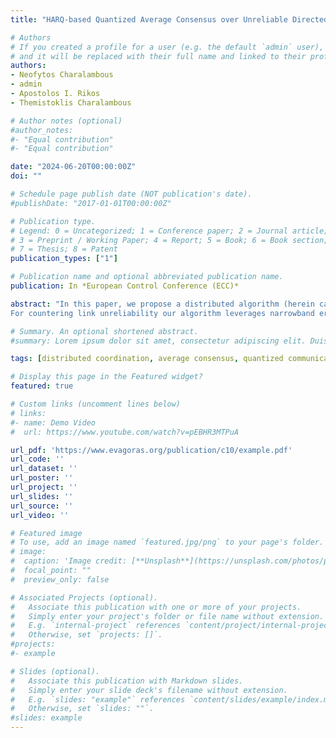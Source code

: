 ```yaml
---
title: "HARQ-based Quantized Average Consensus over Unreliable Directed Network Topologies"

# Authors
# If you created a profile for a user (e.g. the default `admin` user), write the username (folder name) here 
# and it will be replaced with their full name and linked to their profile.
authors:
- Neofytos Charalambous
- admin
- Apostolos I. Rikos
- Themistoklis Charalambous

# Author notes (optional)
#author_notes:
#- "Equal contribution"
#- "Equal contribution"

date: "2024-06-20T00:00:00Z"
doi: ""

# Schedule page publish date (NOT publication's date).
#publishDate: "2017-01-01T00:00:00Z"

# Publication type.
# Legend: 0 = Uncategorized; 1 = Conference paper; 2 = Journal article;
# 3 = Preprint / Working Paper; 4 = Report; 5 = Book; 6 = Book section;
# 7 = Thesis; 8 = Patent
publication_types: ["1"]

# Publication name and optional abbreviated publication name.
publication: In *European Control Conference (ECC)*

abstract: "In this paper, we propose a distributed algorithm (herein called HARQ-QAC) that enables nodes to calculate the average of their initial states by exchanging quantized messages over a directed communication network. In our setting, we assume that our communication network consists of unreliable communication links i.e., links suffering from packet drops). 
For countering link unreliability our algorithm leverages narrowband error-free feedback channels for acknowledging whether a packet transmission between nodes was successful. Additionally, we show that the feedback channels play a crucial role in enabling our algorithm to exhibit finite-time convergence. We analyze our algorithm and demonstrate its operation via an example, where we illustrate its operational advantages. Finally, simulations corroborate that our proposed algorithm converges to the average of the initial quantized values in a finite number of steps, despite the packet losses. This is the first quantized consensus algorithm in the literature that can handle packet losses and converge to the average. Additionally, the use of the retransmission mechanism allows for accelerating the convergence."

# Summary. An optional shortened abstract.
#summary: Lorem ipsum dolor sit amet, consectetur adipiscing elit. Duis posuere tellus ac convallis placerat. Proin tincidunt magna sed ex sollicitudin condimentum.

tags: [distributed coordination, average consensus, quantized communication, ARQ feedback, packet drops.]

# Display this page in the Featured widget?
featured: true

# Custom links (uncomment lines below)
# links:
#- name: Demo Video
#  url: https://www.youtube.com/watch?v=pEBHR3MTPuA

url_pdf: 'https://www.evagoras.org/publication/c10/example.pdf'
url_code: ''
url_dataset: ''
url_poster: ''
url_project: ''
url_slides: ''
url_source: ''
url_video: ''

# Featured image
# To use, add an image named `featured.jpg/png` to your page's folder. 
# image:
#  caption: 'Image credit: [**Unsplash**](https://unsplash.com/photos/pLCdAaMFLTE)'
#  focal_point: ""
#  preview_only: false

# Associated Projects (optional).
#   Associate this publication with one or more of your projects.
#   Simply enter your project's folder or file name without extension.
#   E.g. `internal-project` references `content/project/internal-project/index.md`.
#   Otherwise, set `projects: []`.
#projects:
#- example

# Slides (optional).
#   Associate this publication with Markdown slides.
#   Simply enter your slide deck's filename without extension.
#   E.g. `slides: "example"` references `content/slides/example/index.md`.
#   Otherwise, set `slides: ""`.
#slides: example
---
```

